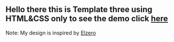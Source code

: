 ## Hello there this is Template three using HTML&CSS only to see the demo click [here](https://ahmed-abbe.github.io/Simple-Template/)

Note: My design is inspired by [Elzero](https://elzero.org/frontend-team-skills-and-stats-design/)
